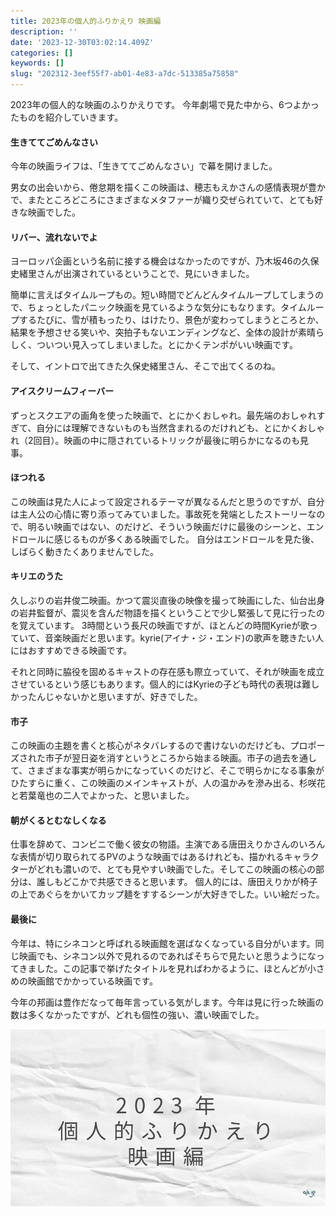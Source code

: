 ```yaml
---
title: 2023年の個人的ふりかえり 映画編
description: ''
date: '2023-12-30T03:02:14.409Z'
categories: []
keywords: []
slug: "202312-3eef55f7-ab01-4e83-a7dc-513385a75858"
---
```

2023年の個人的な映画のふりかえりです。 今年劇場で見た中から、6つよかったものを紹介していきます。

#### 生きててごめんなさい

今年の映画ライフは、「生きててごめんなさい」で幕を開けました。

男女の出会いから、倦怠期を描くこの映画は、穂志もえかさんの感情表現が豊かで、またところどころにさまざまなメタファーが織り交ぜられていて、とても好きな映画でした。

#### リバー、流れないでよ

ヨーロッパ企画という名前に接する機会はなかったのですが、乃木坂46の久保史緒里さんが出演されているということで、見にいきました。

簡単に言えばタイムループもの。短い時間でどんどんタイムループしてしまうので、ちょっとしたパニック映画を見ているような気分にもなります。タイムループするたびに、雪が積もったり、はけたり、景色が変わってしまうところとか、結果を予想させる笑いや、突拍子もないエンディングなど、全体の設計が素晴らしく、ついつい見入ってしまいました。とにかくテンポがいい映画です。

そして、イントロで出てきた久保史緒里さん、そこで出てくるのね。

#### アイスクリームフィーバー

ずっとスクエアの画角を使った映画で、とにかくおしゃれ。最先端のおしゃれすぎて、自分には理解できないものも当然含まれるのだけれども、とにかくおしゃれ（2回目）。映画の中に隠されているトリックが最後に明らかになるのも見事。

#### ほつれる

この映画は見た人によって設定されるテーマが異なるんだと思うのですが、自分は主人公の心情に寄り添ってみていました。事故死を発端としたストーリーなので、明るい映画ではない、のだけど、そういう映画だけに最後のシーンと、エンドロールに感じるものが多くある映画でした。 自分はエンドロールを見た後、しばらく動きたくありませんでした。

#### キリエのうた

久しぶりの岩井俊二映画。かつて震災直後の映像を撮って映画にした、仙台出身の岩井監督が、震災を含んだ物語を描くということで少し緊張して見に行ったのを覚えています。 3時間という長尺の映画ですが、ほとんどの時間Kyrieが歌っていて、音楽映画だと思います。kyrie(アイナ・ジ・エンド)の歌声を聴きたい人にはおすすめできる映画です。

それと同時に脇役を固めるキャストの存在感も際立っていて、それが映画を成立させているという感じもあります。個人的にはKyrieの子ども時代の表現は難しかったんじゃないかと思いますが、好きでした。

#### 市子

この映画の主題を書くと核心がネタバレするので書けないのだけども、プロポーズされた市子が翌日姿を消すというところから始まる映画。市子の過去を通して、さまざまな事実が明らかになっていくのだけど、そこで明らかになる事象がひたすらに重く、この映画のメインキャストが、人の温かみを滲み出る、杉咲花と若葉竜也の二人でよかった、と思いました。

#### 朝がくるとむなしくなる

仕事を辞めて、コンビニで働く彼女の物語。主演である唐田えりかさんのいろんな表情が切り取られてるPVのような映画ではあるけれども、描かれるキャラクターがどれも濃いので、とても見やすい映画でした。そしてこの映画の核心の部分は、誰しもどこかで共感できると思います。 個人的には、唐田えりかが椅子の上であぐらをかいてカップ麺をすするシーンが大好きでした。いい絵だった。

#### 最後に

今年は、特にシネコンと呼ばれる映画館を選ばなくなっている自分がいます。同じ映画でも、シネコン以外で見れるのであればそちらで見たいと思うようになってきました。この記事で挙げたタイトルを見ればわかるように、ほとんどが小さめの映画館でかかっている映画です。

今年の邦画は豊作だなって毎年言っている気がします。今年は見に行った映画の数は多くなかったですが、どれも個性の強い、濃い映画でした。

![](1__NKVljnVjIMV13LnyHgHarA.png)